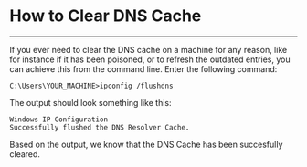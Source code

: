 # How to Clear DNS Cache

---
If you ever need to clear the DNS cache on a machine for any reason, like for instance if it has been poisoned, or to refresh the outdated entries, you can achieve this from the command line. 
Enter the following command:
```
C:\Users\YOUR_MACHINE>ipconfig /flushdns
```

The output should look something like this:
```
Windows IP Configuration
Successfully flushed the DNS Resolver Cache.
```
Based on the output, we know that the DNS Cache has been succesfully cleared.
